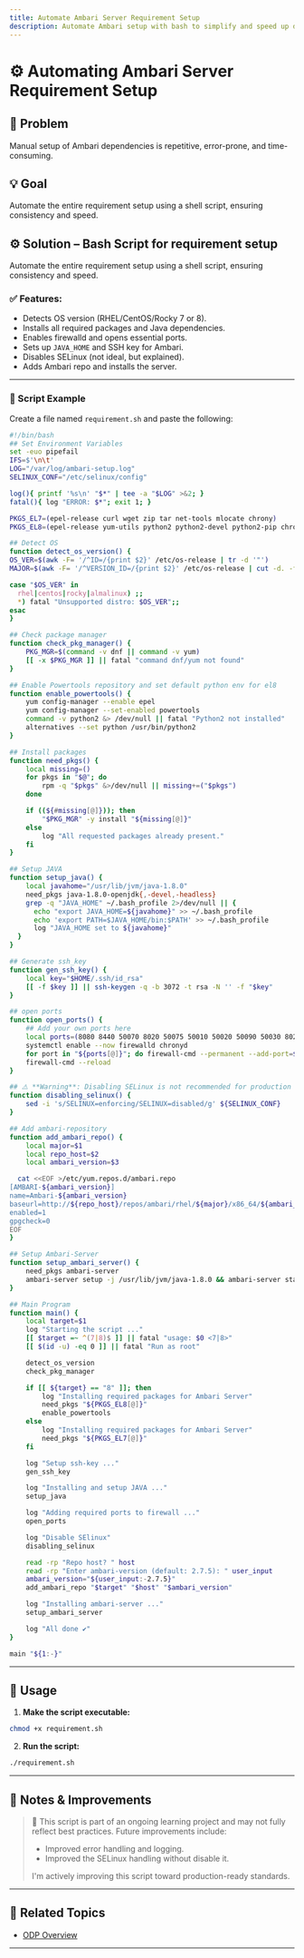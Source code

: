```yaml
---
title: Automate Ambari Server Requirement Setup
description: Automate Ambari setup with bash to simplify and speed up deployment.
---
```


# ⚙️ Automating Ambari Server Requirement Setup

## 🚨 Problem

Manual setup of Ambari dependencies is repetitive, error-prone, and time-consuming.

## 💡 Goal

Automate the entire requirement setup using a shell script, ensuring consistency and speed.

## ⚙️ Solution – Bash Script for requirement setup

Automate the entire requirement setup using a shell script, ensuring consistency and speed.

### ✅ Features:
- Detects OS version (RHEL/CentOS/Rocky 7 or 8).
- Installs all required packages and Java dependencies.
- Enables firewalld and opens essential ports.
- Sets up `JAVA_HOME` and SSH key for Ambari.
- Disables SELinux (not ideal, but explained).
- Adds Ambari repo and installs the server.

---

### 🧪 Script Example

Create a file named `requirement.sh` and paste the following:

```bash
#!/bin/bash
## Set Environment Variables
set -euo pipefail
IFS=$'\n\t'
LOG="/var/log/ambari-setup.log"
SELINUX_CONF="/etc/selinux/config"

log(){ printf '%s\n' "$*" | tee -a "$LOG" >&2; }
fatal(){ log "ERROR: $*"; exit 1; }

PKGS_EL7=(epel-release curl wget zip tar net-tools mlocate chrony)
PKGS_EL8=(epel-release yum-utils python2 python2-devel python2-pip chrony curl wget zip tar net-tools mlocate)

## Detect OS 
function detect_os_version() {
OS_VER=$(awk -F= '/^ID=/{print $2}' /etc/os-release | tr -d '"')
MAJOR=$(awk -F= '/^VERSION_ID=/{print $2}' /etc/os-release | cut -d. -f1 | tr -d '"')

case "$OS_VER" in
  rhel|centos|rocky|almalinux) ;;
  *) fatal "Unsupported distro: $OS_VER";;
esac
}

## Check package manager
function check_pkg_manager() {
    PKG_MGR=$(command -v dnf || command -v yum)
    [[ -x $PKG_MGR ]] || fatal "command dnf/yum not found"
}

## Enable Powertools repository and set default python env for el8
function enable_powertools() {
    yum config-manager --enable epel
    yum config-manager --set-enabled powertools
    command -v python2 &> /dev/null || fatal "Python2 not installed"
    alternatives --set python /usr/bin/python2
}

## Install packages
function need_pkgs() {
    local missing=()
    for pkgs in "$@"; do 
        rpm -q "$pkgs" &>/dev/null || missing+=("$pkgs")
    done

    if ((${#missing[@]})); then
        "$PKG_MGR" -y install "${missing[@]}"
    else
        log "All requested packages already present."
    fi
}

## Setup JAVA
function setup_java() {
    local javahome="/usr/lib/jvm/java-1.8.0"
    need_pkgs java-1.8.0-openjdk{,-devel,-headless}
    grep -q "JAVA_HOME" ~/.bash_profile 2>/dev/null || {
      echo "export JAVA_HOME=${javahome}" >> ~/.bash_profile
      echo 'export PATH=$JAVA_HOME/bin:$PATH' >> ~/.bash_profile
      log "JAVA_HOME set to ${javahome}"
  }
}

## Generate ssh_key
function gen_ssh_key() {
    local key="$HOME/.ssh/id_rsa"
    [[ -f $key ]] || ssh-keygen -q -b 3072 -t rsa -N '' -f "$key"
}

## open ports
function open_ports() {
    ## Add your own ports here
    local ports=(8080 8440 50070 8020 50075 50010 50020 50090 50030 8021 51111 50060 10000 9083)
    systemctl enable --now firewalld chronyd
    for port in "${ports[@]}"; do firewall-cmd --permanent --add-port=${port}/tcp; done
    firewall-cmd --reload
}

## ⚠️ **Warning**: Disabling SELinux is not recommended for production systems. Update this step later to use proper SELinux policies.
function disabling_selinux() {
    sed -i 's/SELINUX=enforcing/SELINUX=disabled/g' ${SELINUX_CONF}
}

## Add ambari-repository
function add_ambari_repo() {
    local major=$1 
    local repo_host=$2
    local ambari_version=$3

  cat <<EOF >/etc/yum.repos.d/ambari.repo
[AMBARI-${ambari_version}]
name=Ambari-${ambari_version}
baseurl=http://${repo_host}/repos/ambari/rhel/${major}/x86_64/${ambari_version}
enabled=1
gpgcheck=0
EOF
}

## Setup Ambari-Server
function setup_ambari_server() {
    need_pkgs ambari-server
    ambari-server setup -j /usr/lib/jvm/java-1.8.0 && ambari-server start
}

## Main Program
function main() {
    local target=$1
    log "Starting the script ..."
    [[ $target =~ ^(7|8)$ ]] || fatal "usage: $0 <7|8>"
    [[ $(id -u) -eq 0 ]] || fatal "Run as root"

    detect_os_version
    check_pkg_manager

    if [[ ${target} == "8" ]]; then
        log "Installing required packages for Ambari Server"
        need_pkgs "${PKGS_EL8[@]}"
        enable_powertools
    else
        log "Installing required packages for Ambari Server"
        need_pkgs "${PKGS_EL7[@]}"
    fi

    log "Setup ssh-key ..."
    gen_ssh_key

    log "Installing and setup JAVA ..."
    setup_java

    log "Adding required ports to firewall ..."
    open_ports

    log "Disable SElinux"
    disabling_selinux

    read -rp "Repo host? " host
    read -rp "Enter ambari-version (default: 2.7.5): " user_input
    ambari_version="${user_input:-2.7.5}"
    add_ambari_repo "$target" "$host" "$ambari_version"

    log "Installing ambari-server ..."
    setup_ambari_server

    log "All done ✔"
}

main "${1:-}"
```

---

## 🚀 Usage

1. **Make the script executable:**

```bash
chmod +x requirement.sh
```

2. **Run the script:**

```bash
./requirement.sh
```

---

## 🧭 Notes & Improvements

> 🔄 This script is part of an ongoing learning project and may not fully reflect best practices. Future improvements include:
>
> * Improved error handling and logging.
> * Improved the SELinux handling without disable it.
>
> I'm actively improving this script toward production-ready standards.

---

## 📎 Related Topics

* [ODP Overview](https://www.opensourcedataplatform.com/)
---